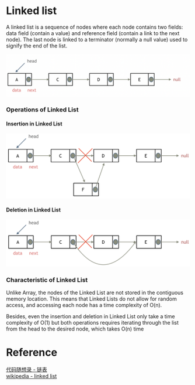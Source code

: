 # Linked list
A linked list is a sequence of nodes where each node contains two fields: data field (contain a value) and reference field (contain a link to the next node). The last node is linked to a terminator (normally a null value) used to signify the end of the list.

![](./images/20230204123331.png)  

### Operations of Linked List
#### Insertion in Linked List
![](./images/20230204124738.png)  
#### Deletion in Linked List
![](./images/20230204124443.png)  

### Characteristic of Linked List
Unlike Array, the nodes of the Linked List are not stored in the contiguous memory location. This means that Linked Lists do not allow for random access, and accessing each node has a time complexity of O(n). 

Besides, even the insertion and deletion in Linked List only take a time complexity of O(1) but both operations requires iterating through the list from the head to the desired node, which takes O(n) time

# Reference
[代码随想录 - 链表](https://programmercarl.com/链表理论基础.html#单链表)\
[wikipedia - linked list](https://en.wikipedia.org/wiki/Linked_list)